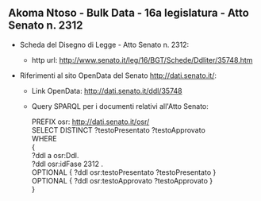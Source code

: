 ## Akoma Ntoso - Bulk Data - 16a legislatura - Atto Senato n. 2312 ##

* Scheda del Disegno di Legge - Atto Senato n. 2312:
	* http url: http://www.senato.it/leg/16/BGT/Schede/Ddliter/35748.htm

* Riferimenti al sito OpenData del Senato http://dati.senato.it/:
	* Link OpenData: http://dati.senato.it/ddl/35748
	* Query SPARQL per i documenti relativi all'Atto Senato:

        PREFIX osr: <http://dati.senato.it/osr/>  
		SELECT DISTINCT ?testoPresentato ?testoApprovato  
		WHERE  
		{  
		    ?ddl a osr:Ddl.  
		    ?ddl osr:idFase 2312 .  
		    OPTIONAL { ?ddl osr:testoPresentato ?testoPresentato }  
		    OPTIONAL { ?ddl osr:testoApprovato ?testoApprovato }  
		}
		